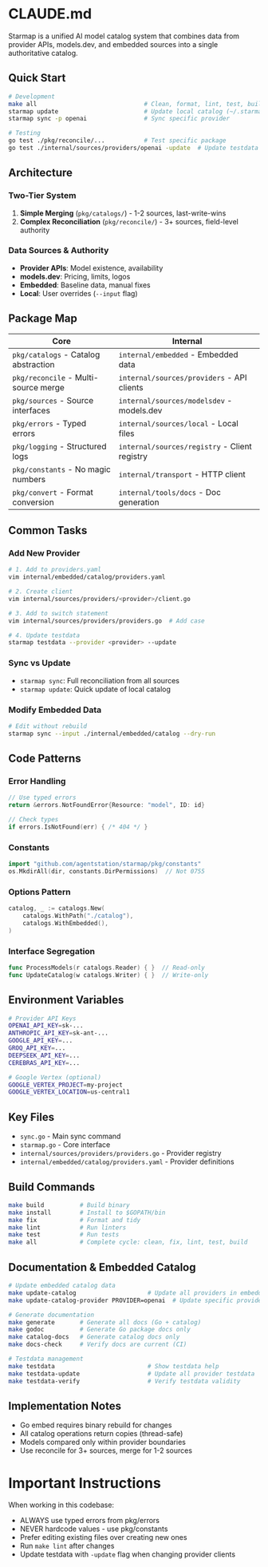 # CLAUDE.md

Starmap is a unified AI model catalog system that combines data from provider APIs, models.dev, and embedded sources into a single authoritative catalog.

## Quick Start

```bash
# Development
make all                              # Clean, format, lint, test, build
starmap update                        # Update local catalog (~/.starmap/)
starmap sync -p openai                # Sync specific provider

# Testing
go test ./pkg/reconcile/...           # Test specific package
go test ./internal/sources/providers/openai -update  # Update testdata
```

## Architecture

### Two-Tier System
1. **Simple Merging** (`pkg/catalogs/`) - 1-2 sources, last-write-wins
2. **Complex Reconciliation** (`pkg/reconcile/`) - 3+ sources, field-level authority

### Data Sources & Authority
- **Provider APIs**: Model existence, availability
- **models.dev**: Pricing, limits, logos
- **Embedded**: Baseline data, manual fixes
- **Local**: User overrides (`--input` flag)

## Package Map

| Core | Internal |
|------|----------|
| `pkg/catalogs` - Catalog abstraction | `internal/embedded` - Embedded data |
| `pkg/reconcile` - Multi-source merge | `internal/sources/providers` - API clients |
| `pkg/sources` - Source interfaces | `internal/sources/modelsdev` - models.dev |
| `pkg/errors` - Typed errors | `internal/sources/local` - Local files |
| `pkg/logging` - Structured logs | `internal/sources/registry` - Client registry |
| `pkg/constants` - No magic numbers | `internal/transport` - HTTP client |
| `pkg/convert` - Format conversion | `internal/tools/docs` - Doc generation |

## Common Tasks

### Add New Provider
```bash
# 1. Add to providers.yaml
vim internal/embedded/catalog/providers.yaml

# 2. Create client
vim internal/sources/providers/<provider>/client.go

# 3. Add to switch statement
vim internal/sources/providers/providers.go  # Add case

# 4. Update testdata
starmap testdata --provider <provider> --update
```

### Sync vs Update
- `starmap sync`: Full reconciliation from all sources
- `starmap update`: Quick update of local catalog

### Modify Embedded Data
```bash
# Edit without rebuild
starmap sync --input ./internal/embedded/catalog --dry-run
```

## Code Patterns

### Error Handling
```go
// Use typed errors
return &errors.NotFoundError{Resource: "model", ID: id}

// Check types
if errors.IsNotFound(err) { /* 404 */ }
```

### Constants
```go
import "github.com/agentstation/starmap/pkg/constants"
os.MkdirAll(dir, constants.DirPermissions)  // Not 0755
```

### Options Pattern
```go
catalog, _ := catalogs.New(
    catalogs.WithPath("./catalog"),
    catalogs.WithEmbedded(),
)
```

### Interface Segregation
```go
func ProcessModels(r catalogs.Reader) { }  // Read-only
func UpdateCatalog(w catalogs.Writer) { }  // Write-only
```

## Environment Variables

```bash
# Provider API Keys
OPENAI_API_KEY=sk-...
ANTHROPIC_API_KEY=sk-ant-...
GOOGLE_API_KEY=...
GROQ_API_KEY=...
DEEPSEEK_API_KEY=...
CEREBRAS_API_KEY=...

# Google Vertex (optional)
GOOGLE_VERTEX_PROJECT=my-project
GOOGLE_VERTEX_LOCATION=us-central1
```

## Key Files

- `sync.go` - Main sync command
- `starmap.go` - Core interface
- `internal/sources/providers/providers.go` - Provider registry
- `internal/embedded/catalog/providers.yaml` - Provider definitions

## Build Commands

```bash
make build          # Build binary
make install        # Install to $GOPATH/bin
make fix            # Format and tidy
make lint           # Run linters
make test           # Run tests
make all            # Complete cycle: clean, fix, lint, test, build
```

## Documentation & Embedded Catalog

```bash
# Update embedded catalog data
make update-catalog                    # Update all providers in embedded catalog
make update-catalog-provider PROVIDER=openai  # Update specific provider

# Generate documentation
make generate       # Generate all docs (Go + catalog)
make godoc          # Generate Go package docs only  
make catalog-docs   # Generate catalog docs only
make docs-check     # Verify docs are current (CI)

# Testdata management
make testdata                          # Show testdata help
make testdata-update                   # Update all provider testdata
make testdata-verify                   # Verify testdata validity
```

## Implementation Notes

- Go embed requires binary rebuild for changes
- All catalog operations return copies (thread-safe)
- Models compared only within provider boundaries
- Use reconcile for 3+ sources, merge for 1-2 sources

# Important Instructions
When working in this codebase:
- ALWAYS use typed errors from pkg/errors
- NEVER hardcode values - use pkg/constants
- Prefer editing existing files over creating new ones
- Run `make lint` after changes
- Update testdata with `-update` flag when changing provider clients